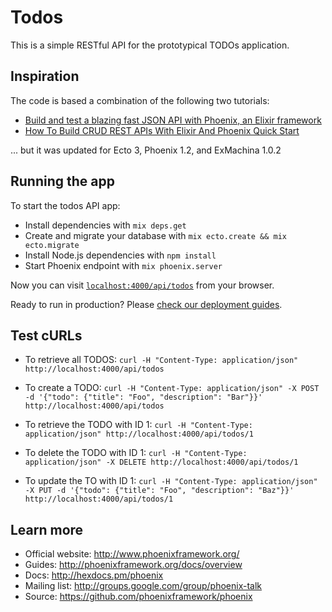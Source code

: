 # Todos

This is a simple RESTful API for the prototypical TODOs application.

## Inspiration
The code is based a combination of the following two tutorials:
* [Build and test a blazing fast JSON API with Phoenix, an Elixir framework](https://robots.thoughtbot.com/testing-a-phoenix-elixir-json-api)
* [How To Build CRUD REST APIs With Elixir And Phoenix Quick Start](https://www.supergloo.com/fieldnotes/build-crud-rest-apis-elixir-phoenix-quick-start/)

... but it was updated for Ecto 3, Phoenix 1.2, and ExMachina 1.0.2


## Running the app
To start the todos API app:

  * Install dependencies with `mix deps.get`
  * Create and migrate your database with `mix ecto.create && mix ecto.migrate`
  * Install Node.js dependencies with `npm install`
  * Start Phoenix endpoint with `mix phoenix.server`

Now you can visit [`localhost:4000/api/todos`](http://localhost:4000/api/todos) from your browser.

Ready to run in production? Please [check our deployment guides](http://www.phoenixframework.org/docs/deployment).

## Test cURLs

* To retrieve all TODOS:
  `curl -H "Content-Type: application/json" http://localhost:4000/api/todos`

* To create a TODO:
  `curl -H "Content-Type: application/json" -X POST -d '{"todo": {"title": "Foo", "description": "Bar"}}' http://localhost:4000/api/todos`

* To retrieve the TODO with ID 1:
  `curl -H "Content-Type: application/json" http://localhost:4000/api/todos/1`

* To delete the TODO with ID 1:
  `curl -H "Content-Type: application/json" -X DELETE http://localhost:4000/api/todos/1`

* To update the TO with ID 1:
  `curl -H "Content-Type: application/json" -X PUT -d '{"todo": {"title": "Foo", "description": "Baz"}}' http://localhost:4000/api/todos/1`

## Learn more

  * Official website: http://www.phoenixframework.org/
  * Guides: http://phoenixframework.org/docs/overview
  * Docs: http://hexdocs.pm/phoenix
  * Mailing list: http://groups.google.com/group/phoenix-talk
  * Source: https://github.com/phoenixframework/phoenix
